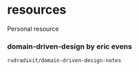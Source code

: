 # resources
Personal resource


### domain-driven-design by eric evens 
    rudradixit/domain-driven-design-notes
